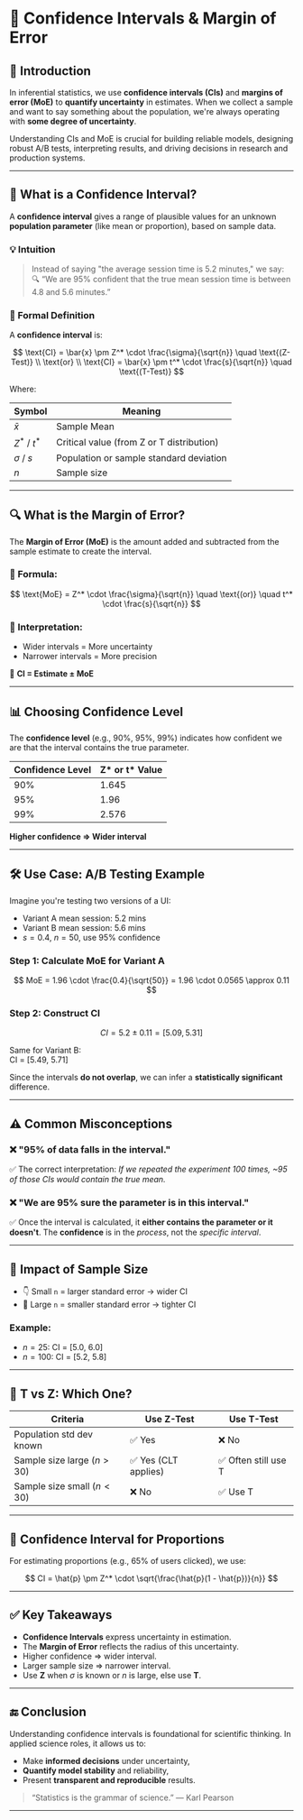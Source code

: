 # 🧪 Confidence Intervals & Margin of Error

## 📌 Introduction

In inferential statistics, we use **confidence intervals (CIs)** and **margins of error (MoE)** to **quantify uncertainty** in estimates. When we collect a sample and want to say something about the population, we're always operating with **some degree of uncertainty**.

Understanding CIs and MoE is crucial for building reliable models, designing robust A/B tests, interpreting results, and driving decisions in research and production systems.

---

## 🎯 What is a Confidence Interval?

A **confidence interval** gives a range of plausible values for an unknown **population parameter** (like mean or proportion), based on sample data.

### 💡 Intuition

> Instead of saying "the average session time is 5.2 minutes," we say:  
> 🔍 “We are 95% confident that the true mean session time is between 4.8 and 5.6 minutes.”

### 🧠 Formal Definition

A **confidence interval** is:

$$
\text{CI} = \bar{x} \pm Z^* \cdot \frac{\sigma}{\sqrt{n}} \quad \text{(Z-Test)} \\
\text{or} \\
\text{CI} = \bar{x} \pm t^* \cdot \frac{s}{\sqrt{n}} \quad \text{(T-Test)}
$$

Where:

| Symbol         | Meaning                                   |
| -------------- | ----------------------------------------- |
| $\bar{x}$      | Sample Mean                               |
| $Z^*$ / $t^*$  | Critical value (from Z or T distribution) |
| $\sigma$ / $s$ | Population or sample standard deviation   |
| $n$            | Sample size                               |

---

## 🔍 What is the Margin of Error?

The **Margin of Error (MoE)** is the amount added and subtracted from the sample estimate to create the interval.

### 🔧 Formula:

$$
\text{MoE} = Z^* \cdot \frac{\sigma}{\sqrt{n}} \quad \text{(or)} \quad t^* \cdot \frac{s}{\sqrt{n}}
$$

### 📌 Interpretation:

- Wider intervals = More uncertainty
- Narrower intervals = More precision

🔁 **CI = Estimate ± MoE**

---

## 📊 Choosing Confidence Level

The **confidence level** (e.g., 90%, 95%, 99%) indicates how confident we are that the interval contains the true parameter.

| Confidence Level | Z* or t* Value |
| ---------------- | -------------- |
| 90%              | 1.645          |
| 95%              | 1.96           |
| 99%              | 2.576          |

**Higher confidence ⇒ Wider interval**

---

## 🛠️ Use Case: A/B Testing Example

Imagine you're testing two versions of a UI:

- Variant A mean session: 5.2 mins
- Variant B mean session: 5.6 mins
- $s = 0.4$, $n = 50$, use 95% confidence

### Step 1: Calculate MoE for Variant A

$$
MoE = 1.96 \cdot \frac{0.4}{\sqrt{50}} = 1.96 \cdot 0.0565 \approx 0.11
$$

### Step 2: Construct CI

$$
CI = 5.2 \pm 0.11 = [5.09, 5.31]
$$

Same for Variant B:  
CI = [5.49, 5.71]

Since the intervals **do not overlap**, we can infer a **statistically significant** difference.

---

## ⚠️ Common Misconceptions

### ❌ "95% of data falls in the interval."

✅ The correct interpretation: _If we repeated the experiment 100 times, ~95 of those CIs would contain the true mean._

### ❌ "We are 95% sure the parameter is in this interval."

✅ Once the interval is calculated, it **either contains the parameter or it doesn't**. The **confidence** is in the _process_, not the _specific interval_.

---

## 📐 Impact of Sample Size

- 👇 Small `n` = larger standard error → wider CI
- 🔼 Large `n` = smaller standard error → tighter CI

### Example:

- $n = 25$: CI = [5.0, 6.0]
- $n = 100$: CI = [5.2, 5.8]

---

## 🧮 T vs Z: Which One?

| Criteria                     | Use Z-Test           | Use T-Test           |
| ---------------------------- | -------------------- | -------------------- |
| Population std dev known     | ✅ Yes               | ❌ No                |
| Sample size large ($n > 30$) | ✅ Yes (CLT applies) | ✅ Often still use T |
| Sample size small ($n < 30$) | ❌ No                | ✅ Use T             |

---

## 🧩 Confidence Interval for Proportions

For estimating proportions (e.g., 65% of users clicked), we use:

$$
CI = \hat{p} \pm Z^* \cdot \sqrt{\frac{\hat{p}(1 - \hat{p})}{n}}
$$

---

## ✅ Key Takeaways

- **Confidence Intervals** express uncertainty in estimation.
- The **Margin of Error** reflects the radius of this uncertainty.
- Higher confidence ⇒ wider interval.
- Larger sample size ⇒ narrower interval.
- Use **Z** when $\sigma$ is known or $n$ is large, else use **T**.

---

## 🔚 Conclusion

Understanding confidence intervals is foundational for scientific thinking. In applied science roles, it allows us to:

- Make **informed decisions** under uncertainty,
- **Quantify model stability** and reliability,
- Present **transparent and reproducible** results.

> “Statistics is the grammar of science.” — Karl Pearson

---
